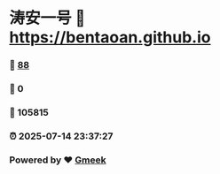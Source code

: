 # 涛安一号 :link: https://bentaoan.github.io 
### :page_facing_up: [88](https://bentaoan.github.io/tag.html) 
### :speech_balloon: 0 
### :hibiscus: 105815 
### :alarm_clock: 2025-07-14 23:37:27 
### Powered by :heart: [Gmeek](https://github.com/Meekdai/Gmeek)
